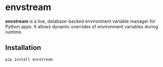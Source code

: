 # envstream

**envstream** is a live, database-backed environment variable manager for Python apps. It allows dynamic overrides of environment variables during runtime.

## Installation

```bash
pip install envstream